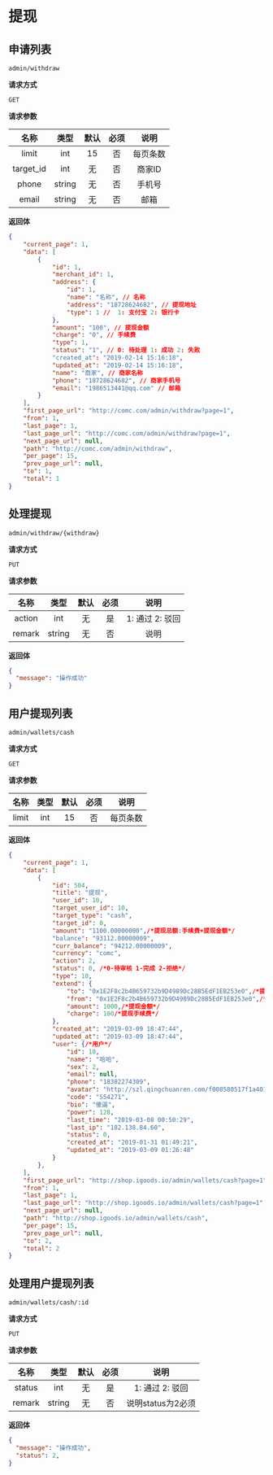 # 提现

## 申请列表

`admin/withdraw`

**请求方式**

`GET`

**请求参数**

名称 | 类型 | 默认 | 必须 | 说明
:--------:|:--------:|:--------:|:--------:|:--------:|
limit | int | 15 | 否 | 每页条数
target_id | int | 无 | 否 | 商家ID
phone | string | 无 | 否 | 手机号
email | string | 无 | 否 | 邮箱

**返回体**

```json
{
    "current_page": 1,
    "data": [
        {
            "id": 1,
            "merchant_id": 1,
            "address": {
                "id": 1,
                "name": "名称", // 名称
                "address": "18728624682", // 提现地址
                "type": 1 //  1: 支付宝 2: 银行卡
            },
            "amount": "100", // 提现金额
            "charge": "0", // 手续费
            "type": 1,
            "status": "1", // 0: 待处理 1: 成功 2: 失败
            "created_at": "2019-02-14 15:16:18",
            "updated_at": "2019-02-14 15:16:18",
            "name": "商家", // 商家名称
            "phone": "18728624682", // 商家手机号
            "email": "1986513441@qq.com" // 邮箱
        }
    ],
    "first_page_url": "http://comc.com/admin/withdraw?page=1",
    "from": 1,
    "last_page": 1,
    "last_page_url": "http://comc.com/admin/withdraw?page=1",
    "next_page_url": null,
    "path": "http://comc.com/admin/withdraw",
    "per_page": 15,
    "prev_page_url": null,
    "to": 1,
    "total": 1
}
```

## 处理提现

`admin/withdraw/{withdraw}`

**请求方式**

`PUT`

**请求参数**

名称 | 类型 | 默认 | 必须 | 说明
:--------:|:--------:|:--------:|:--------:|:--------:|
action | int | 无 | 是 | 1: 通过 2: 驳回
remark | string | 无 | 否 | 说明

**返回体**

```json
{
  "message": "操作成功"
}
```


## 用户提现列表

`admin/wallets/cash`

**请求方式**

`GET`

**请求参数**

名称 | 类型 | 默认 | 必须 | 说明
:--------:|:--------:|:--------:|:--------:|:--------:|
limit | int | 15 | 否 | 每页条数

**返回体**

```json
{
    "current_page": 1,
    "data": [
        {
            "id": 504,
            "title": "提现",
            "user_id": 10,
            "target_user_id": 10,
            "target_type": "cash",
            "target_id": 0,
            "amount": "1100.00000000",/*提现总额:手续费+提现金额*/
            "balance": "93112.00000009",
            "curr_balance": "94212.00000009",
            "currency": "comc",
            "action": 2,
            "status": 0, /*0-待审核 1-完成 2-拒绝*/
            "type": 10,
            "extend": {
                "to": "0x1E2F8c2b4B659732b9D4989Dc28B5EdF1EB253e0",/*提现目标地址*/
                "from": "0x1E2F8c2b4B659732b9D4989Dc28B5EdF1EB253e0",/*提现地址*/
                "amount": 1000,/*提现金额*/
                "charge": 100/*提现手续费*/
            },
            "created_at": "2019-03-09 18:47:44",
            "updated_at": "2019-03-09 18:47:44",
            "user": {/*用户*/
                "id": 10,
                "name": "哈哈",
                "sex": 2,
                "email": null,
                "phone": "18382274309",
                "avatar": "http://szl.qingchuanren.com/f008580517f1a401c525fce3f4d05359.jpeg",
                "code": "S54271",
                "bio": "傻逼",
                "power": 128,
                "last_time": "2019-03-08 00:50:29",
                "last_ip": "182.138.84.60",
                "status": 0,
                "created_at": "2019-01-31 01:49:21",
                "updated_at": "2019-03-09 01:26:48"
            }
        },
    ],
    "first_page_url": "http://shop.igoods.io/admin/wallets/cash?page=1",
    "from": 1,
    "last_page": 1,
    "last_page_url": "http://shop.igoods.io/admin/wallets/cash?page=1",
    "next_page_url": null,
    "path": "http://shop.igoods.io/admin/wallets/cash",
    "per_page": 15,
    "prev_page_url": null,
    "to": 2,
    "total": 2
}
```

## 处理用户提现列表

`admin/wallets/cash/:id`

**请求方式**

`PUT`

**请求参数**

名称 | 类型 | 默认 | 必须 | 说明
:--------:|:--------:|:--------:|:--------:|:--------:|
status | int | 无 | 是 | 1: 通过 2: 驳回
remark | string | 无 | 否 | 说明status为2必须

**返回体**

```json
{
  "message": "操作成功",
  "status": 2,
}
```
